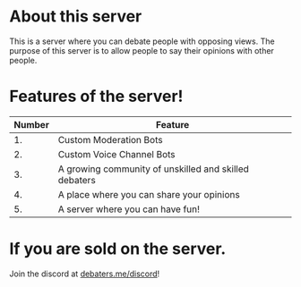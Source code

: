# About this server
This is a server where you can debate people with opposing views. The purpose of this server is to allow people to say their opinions with other people.
# Features of the server!
| Number | Feature |
| ------ | ------- |
| 1. | Custom Moderation Bots |
| 2. | Custom Voice Channel Bots |
| 3. | A growing community of unskilled and skilled debaters |
| 4. | A place where you can share your opinions |
| 5. | A server where you can have fun! |

# If you are sold on the server.
Join the discord at [debaters.me/discord](/discord)!